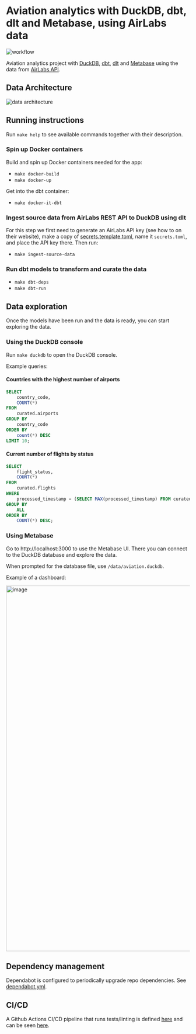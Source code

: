 # Aviation analytics with DuckDB, dbt, dlt and Metabase, using AirLabs data
![workflow](https://github.com/guidok91/duckdb-dbt/actions/workflows/ci-cd.yml/badge.svg)

Aviation analytics project with [DuckDB](https://duckdb.org/), [dbt](https://docs.getdbt.com/docs/introduction), [dlt](https://dlthub.com/) and [Metabase](https://www.metabase.com/) using the data from [AirLabs API](https://airlabs.co).

## Data Architecture
![data architecture](https://github.com/user-attachments/assets/13ef8d33-10af-463d-a947-a75a17e2373e)

## Running instructions
Run `make help` to see available commands together with their description.

### Spin up Docker containers
Build and spin up Docker containers needed for the app:
- `make docker-build`
- `make docker-up`

Get into the dbt container:
- `make docker-it-dbt`

### Ingest source data from AirLabs REST API to DuckDB using dlt
For this step we first need to generate an AirLabs API key (see how to on their website), make a copy of [secrets.template.toml](dbt/.dlt/secrets.template.toml), name it `secrets.toml`, and place the API key there. Then run:
- `make ingest-source-data`

### Run dbt models to transform and curate the data
- `make dbt-deps`
- `make dbt-run`

## Data exploration
Once the models have been run and the data is ready, you can start exploring the data.

### Using the DuckDB console
Run `make duckdb` to open the DuckDB console.

Example queries:

#### Countries with the highest number of airports
```sql
SELECT
    country_code,
    COUNT(*)
FROM
    curated.airports
GROUP BY
    country_code
ORDER BY
    count(*) DESC
LIMIT 10;
```

#### Current number of flights by status
```sql
SELECT
    flight_status,
    COUNT(*)
FROM
    curated.flights
WHERE
    processed_timestamp = (SELECT MAX(processed_timestamp) FROM curated.flights)
GROUP BY
    ALL
ORDER BY
    COUNT(*) DESC;
```

### Using Metabase
Go to http://localhost:3000 to use the Metabase UI. There you can connect to the DuckDB database and explore the data.

When prompted for the database file, use `/data/aviation.duckdb`.

Example of a dashboard:

<img width="1000" alt="image" src="https://github.com/guidok91/duckdb-dbt-metabase/assets/38698125/b90e8caa-f497-4917-b6c3-9e86aaaa83f9">

## Dependency management
Dependabot is configured to periodically upgrade repo dependencies. See [dependabot.yml](.github/dependabot.yml).

## CI/CD
A Github Actions CI/CD pipeline that runs tests/linting is defined [here](.github/workflows) and can be seen [here](https://github.com/guidok91/duckdb-dbt/actions).

